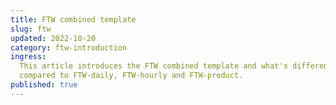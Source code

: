 ```yaml
---
title: FTW combined template
slug: ftw
updated: 2022-10-20
category: ftw-introduction
ingress:
  This article introduces the FTW combined template and what's different
  compared to FTW-daily, FTW-hourly and FTW-product.
published: true
---
```


